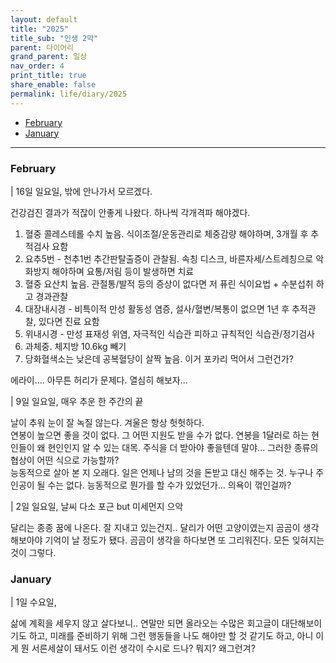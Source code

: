 ```yaml
---
layout: default
title: "2025"
title_sub: "인생 2막"
parent: 다이어리
grand_parent: 일상
nav_order: 4
print_title: true
share_enable: false
permalink: life/diary/2025
---
```


<style>
code {
  white-space : pre-wrap
}
</style>

<!-- - [December](#december) -->
<!-- - [November](#november) -->
<!-- - [October](#october) -->
<!-- - [September](#september) -->
<!-- - [August](#August) -->
<!-- - [July](#july) -->
<!-- - [June](#june) -->
<!-- - [May](#may) -->
<!-- - [April](#april) -->
<!-- - [March](#march) -->
- [February](#february)
- [January](#january)
  
---

### February

| 16일 일요일, 밖에 안나가서 모르겠다.  
  
건강검진 결과가 적잖이 안좋게 나왔다. 하나씩 각개격파 해야겠다.  
  
1. 혈중 콜레스테롤 수치 높음. 식이조절/운동관리로 체중감량 해야하며, 3개월 후 추적검사 요함  
2. 요추5번 - 천추1번 추간판탈출증이 관찰됨. 속칭 디스크, 바른자세/스트레칭으로 악화방지 해야하며 요통/저림 등이 발생하면 치료  
3. 혈중 요산치 높음. 관절통/발적 등의 증상이 없다면 저 퓨린 식이요법 + 수분섭취 하고 경과관찰  
4. 대장내시경 - 비특이적 만성 활동성 염증, 설사/혈변/복통이 없으면 1년 후 추적관찰, 있다면 진료 요함  
5. 위내시경 - 만성 표재성 위염, 자극적인 식습관 피하고 규칙적인 식습관/정기검사  
6. 과체중. 체지방 10.6kg 빼기  
7. 당화혈색소는 낮은데 공복혈당이 살짝 높음. 이거 포카리 먹어서 그런건가?  
  
에라이.... 아무튼 허리가 문제다. 열심히 해보자... 

| 9일 일요일, 매우 추운 한 주간의 끝

날이 추워 눈이 잘 녹질 않는다. 겨울은 항상 헛헛하다.  
연봉이 높으면 좋을 것이 없다. 그 어떤 지원도 받을 수가 없다. 연봉을 1달러로 하는 현인들이 왜 현인인지 알 수 있는 대목. 주식을 더 받아야 좋을텐데 말야...  그러한 종류의 협상이 어떤 식으로 가능할까?  
능동적으로 살아 본 지 오래다. 일은 언제나 남의 것을 돈받고 대신 해주는 것. 누구나 주인공이 될 수는 없다. 능동적으로 뭔가를 할 수가 있었던가... 의욕이 꺾인걸까?  
  
| 2일 일요일, 날씨 다소 포근 but 미세먼지 으악  
  
달리는 종종 꿈에 나온다. 잘 지내고 있는건지.. 달리가 어떤 고양이였는지 곰곰이 생각해보아야 기억이 날 정도가 됐다. 곰곰이 생각을 하다보면 또 그리워진다. 모든 잊혀지는 것이 그렇다.  
  

### January

| 1일 수요일, 

삶에 계획을 세우지 않고 살다보니.. 연말만 되면 올라오는 수많은 회고글이 대단해보이기도 하고, 미래를 준비하기 위해 그런 행동들을 나도 해야만 할 것 같기도 하고, 아니 이게 뭔 서른세살이 돼서도 이런 생각이 수시로 드나? 뭐지? 왜그런겨?  
  